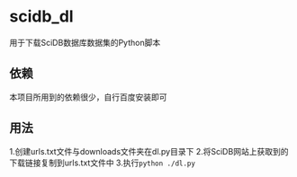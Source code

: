 # scidb_dl
用于下载SciDB数据库数据集的Python脚本

## 依赖
本项目所用到的依赖很少，自行百度安装即可

## 用法
1.创建urls.txt文件与downloads文件夹在dl.py目录下
2.将SciDB网站上获取到的下载链接复制到urls.txt文件中
3.执行`python ./dl.py`
